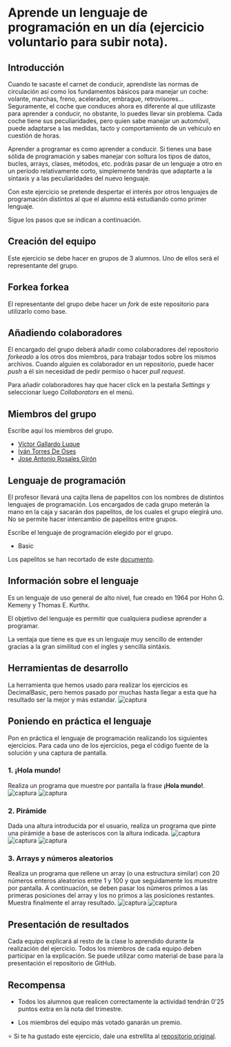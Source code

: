 # Aprende un lenguaje de programación en un día (ejercicio voluntario para subir nota).

## Introducción

Cuando te sacaste el carnet de conducir, aprendiste las normas de circulación así como los fundamentos básicos para manejar un coche: volante, marchas, freno, acelerador, embrague, retrovisores... Seguramente, el coche que conduces ahora es diferente al que utilizaste para aprender a conducir, no obstante, lo puedes llevar sin problema. Cada coche tiene sus peculiaridades, pero quien sabe manejar un automóvil, puede adaptarse a las medidas, tacto y comportamiento de un vehículo en cuestión de horas.

Aprender a programar es como aprender a conducir. Si tienes una base sólida de programación y sabes manejar con soltura los tipos de datos, bucles, arrays, clases, métodos, etc. podrás pasar de un lenguaje a otro en un período relativamente corto, simplemente tendrás que adaptarte a la sintaxis y a las peculiaridades del nuevo lenguaje.

Con este ejercicio se pretende despertar el interés por otros lenguajes de programación distintos al que el alumno está estudiando como primer lenguaje.

Sigue los pasos que se indican a continuación.

## Creación del equipo

Este ejercicio se debe hacer en grupos de 3 alumnos. Uno de ellos será el representante del grupo.

## Forkea forkea

El representante del grupo debe hacer un *fork* de este repositorio para utilizarlo como base.

## Añadiendo colaboradores

El encargado del grupo deberá añadir como colaboradores del repositorio *forkeado* a los otros dos miembros, para trabajar todos sobre los mismos archivos. Cuando alguien es colaborador en un repositorio, puede hacer *push* a él sin necesidad de pedir permiso o hacer *pull request*.

Para añadir colaboradores hay que hacer click en la pestaña *Settings* y seleccionar luego *Collaborators* en el menú.

## Miembros del grupo

Escribe aquí los miembros del grupo. 

* [Víctor Gallardo Luque](https://github.com/VictorGallardo)
* [Iván Torres De Oses](https://github.com/IvanTorres21)
* [Jose Antonio Rosales Girón](https://github.com/joseantoniorosales)


## Lenguaje de programación

El profesor llevará una cajita llena de papelitos con los nombres de distintos lenguajes de programación. Los encargados de cada grupo meterán la mano en la caja y sacarán dos papelitos, de los cuales el grupo elegirá uno. No se permite hacer intercambio de papelitos entre grupos.

Escribe el lenguaje de programación elegido por el grupo.

* Basic

Los papelitos se han recortado de este [documento](lenguajes_de_programacion.pdf).

## Información sobre el lenguaje

Es un lenguaje de uso general de alto nivel, fue creado en 1964 por Hohn G. Kemeny y Thomas E. Kurthx. 

El objetivo del lenguaje es permitir que cualquiera pudiese aprender a programar.

La ventaja que tiene es que es un lenguaje muy sencillo de entender gracias a la 
gran similitud con el ingles y sencilla sintáxis.

## Herramientas de desarrollo

La herramienta que hemos usado para realizar los ejercicios es DecimalBasic, pero hemos pasado por muchas hasta llegar a esta que ha resultado ser la mejor y más estandar.
![captura](https://github.com/VictorGallardo/aprende-un-lenguaje-en-un-dia/blob/master/Capturas/DecimalBasic.png)

## Poniendo en práctica el lenguaje

Pon en práctica el lenguaje de programación realizando los siguientes ejercicios. Para cada uno de los ejercicios, pega el código fuente de la solución y una captura de pantalla.

### 1. ¡Hola mundo!

Realiza un programa que muestre por pantalla la frase **¡Hola mundo!**.
![captura](https://github.com/VictorGallardo/aprende-un-lenguaje-en-un-dia/blob/master/Capturas/HolaMundo_Codigo.png)
![captura](https://github.com/VictorGallardo/aprende-un-lenguaje-en-un-dia/blob/master/Capturas/HolaMundo_Ejecucion.png)
### 2. Pirámide

Dada una altura introducida por el usuario, realiza un programa que pinte una pirámide a base de asteriscos con la altura indicada.
![captura](https://github.com/VictorGallardo/aprende-un-lenguaje-en-un-dia/blob/master/Capturas/Piramide_Codigo.png)
![captura](https://github.com/VictorGallardo/aprende-un-lenguaje-en-un-dia/blob/master/Capturas/Piramide_Ejecucion.png)
![captura](https://github.com/VictorGallardo/aprende-un-lenguaje-en-un-dia/blob/master/Capturas/Piramide_Ejecucion2.png)
### 3. Arrays y números aleatorios

Realiza un programa que rellene un array (o una estructura similar) con 20 números enteros aleatorios entre 1 y 100 y que seguidamente los muestre por pantalla. A continuación, se deben pasar los números primos a las primeras posiciones del array y los no primos a las posiciones restantes. Muestra finalmente el array resultado.
![captura](https://github.com/VictorGallardo/aprende-un-lenguaje-en-un-dia/blob/master/Capturas/Array_Codigo.png)
![captura](https://github.com/VictorGallardo/aprende-un-lenguaje-en-un-dia/blob/master/Capturas/Array_Ejecucion.png)

## Presentación de resultados

Cada equipo explicará al resto de la clase lo aprendido durante la realización del ejercicio. Todos los miembros de cada equipo deben participar en la explicación. Se puede utilizar como material de base para la presentación el repositorio de GitHub.

## Recompensa

* Todos los alumnos que realicen correctamente la actividad tendrán 0'25 puntos extra en la nota del trimestre.

* Los miembros del equipo más votado ganarán un premio.

:star: Si te ha gustado este ejercicio, dale una estrellita al [repositorio original](https://github.com/LuisJoseSanchez/aprende-un-lenguaje-en-un-dia).

